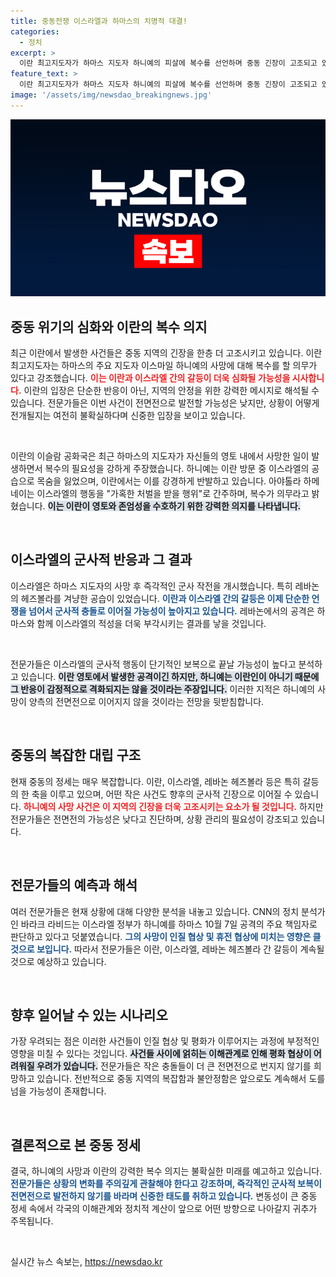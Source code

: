 ```yaml
---
title: 중동전쟁 이스라엘과 하마스의 치명적 대결!
categories:
  - 정치
excerpt: >
  이란 최고지도자가 하마스 지도자 하니예의 피살에 복수를 선언하며 중동 긴장이 고조되고 있다. 전문가들은 전면전으로 번질 가능성은 낮지만, 인질 협상에 중대한 영향을 미칠 것이라고 경고한다.
feature_text: >
  이란 최고지도자가 하마스 지도자 하니예의 피살에 복수를 선언하며 중동 긴장이 고조되고 있다. 전문가들은 전면전으로 번질 가능성은 낮지만, 인질 협상에 중대한 영향을 미칠 것이라고 경고한다.
image: '/assets/img/newsdao_breakingnews.jpg'
---
```


<p><img src="/assets/img/newsdao_breakingnews.jpg" alt="cryptoinkorea 속보" /></p>

<h2 data-ke-size="size26">중동 위기의 심화와 이란의 복수 의지</h2>

<p data-ke-size="size16">최근 이란에서 발생한 사건들은 중동 지역의 긴장을 한층 더 고조시키고 있습니다. 이란 최고지도자는 하마스의 주요 지도자 이스마일 하니예의 사망에 대해 복수를 할 의무가 있다고 강조했습니다. <b><span style="color: #ee2323;">이는 이란과 이스라엘 간의 갈등이 더욱 심화될 가능성을 시사합니다.</span></b> 이란의 입장은 단순한 반응이 아닌, 지역의 안정을 위한 강력한 메시지로 해석될 수 있습니다. 전문가들은 이번 사건이 전면전으로 발전할 가능성은 낮지만, 상황이 어떻게 전개될지는 여전히 불확실하다며 신중한 입장을 보이고 있습니다.</p>

<p data-ke-size="size16">&nbsp;</p>

<p>이란의 이슬람 공화국은 최근 하마스의 지도자가 자신들의 영토 내에서 사망한 일이 발생하면서 복수의 필요성을 강하게 주장했습니다. 하니예는 이란 방문 중 이스라엘의 공습으로 목숨을 잃었으며, 이란에서는 이를 강경하게 반발하고 있습니다. 아야톨라 하메네이는 이스라엘의 행동을 "가혹한 처벌을 받을 행위"로 간주하며, 복수가 의무라고 밝혔습니다. <b><span style="background-color: #21538527;">이는 이란이 영토와 존엄성을 수호하기 위한 강력한 의지를 나타냅니다.</span></b> </p>

<p data-ke-size="size16">&nbsp;</p>

<h2 data-ke-size="size26">이스라엘의 군사적 반응과 그 결과</h2>

<p data-ke-size="size16">이스라엘은 하마스 지도자의 사망 후 즉각적인 군사 작전을 개시했습니다. 특히 레바논의 헤즈볼라를 겨냥한 공습이 있었습니다. <b><span style="color: #1a5490;">이란과 이스라엘 간의 갈등은 이제 단순한 언쟁을 넘어서 군사적 충돌로 이어질 가능성이 높아지고 있습니다.</span></b> 레바논에서의 공격은 하마스와 함께 이스라엘의 적성을 더욱 부각시키는 결과를 낳을 것입니다.</p>

<p data-ke-size="size16">&nbsp;</p>

<p>전문가들은 이스라엘의 군사적 행동이 단기적인 보복으로 끝날 가능성이 높다고 분석하고 있습니다. <b><span style="background-color: #21538527;">이란 영토에서 발생한 공격이긴 하지만, 하니예는 이란인이 아니기 때문에 그 반응이 감정적으로 격화되지는 않을 것이라는 주장입니다.</span></b> 이러한 지적은 하니예의 사망이 양측의 전면전으로 이어지지 않을 것이라는 전망을 뒷받침합니다. </p>

<p data-ke-size="size16">&nbsp;</p>

<h2 data-ke-size="size26">중동의 복잡한 대립 구조</h2>

<p data-ke-size="size16">현재 중동의 정세는 매우 복잡합니다. 이란, 이스라엘, 레바논 헤즈볼라 등은 특히 갈등의 한 축을 이루고 있으며, 어떤 작은 사건도 향후의 군사적 긴장으로 이어질 수 있습니다. <b><span style="color: #ee2323;">하니예의 사망 사건은 이 지역의 긴장을 더욱 고조시키는 요소가 될 것입니다.</span></b> 하지만 전문가들은 전면전의 가능성은 낮다고 진단하며, 상황 관리의 필요성이 강조되고 있습니다.</p>

<p data-ke-size="size16">&nbsp;</p>

<h2 data-ke-size="size26">전문가들의 예측과 해석</h2>

<p data-ke-size="size16">여러 전문가들은 현재 상황에 대해 다양한 분석을 내놓고 있습니다. CNN의 정치 분석가인 바라크 라비드는 이스라엘 정부가 하니예를 하마스 10월 7일 공격의 주요 책임자로 판단하고 있다고 덧붙였습니다. <b><span style="color: #1a5490;">그의 사망이 인질 협상 및 휴전 협상에 미치는 영향은 클 것으로 보입니다.</span></b> 따라서 전문가들은 이란, 이스라엘, 레바논 헤즈볼라 간 갈등이 계속될 것으로 예상하고 있습니다.</p>

<p data-ke-size="size16">&nbsp;</p>

<h2 data-ke-size="size26">향후 일어날 수 있는 시나리오</h2>

<p data-ke-size="size16">가장 우려되는 점은 이러한 사건들이 인질 협상 및 평화가 이루어지는 과정에 부정적인 영향을 미칠 수 있다는 것입니다. <b><span style="background-color: #21538527;">사건들 사이에 얽히는 이해관계로 인해 평화 협상이 어려워질 우려가 있습니다.</span></b> 전문가들은 작은 충돌들이 더 큰 전면전으로 번지지 않기를 희망하고 있습니다. 전반적으로 중동 지역의 복잡함과 불안정함은 앞으로도 계속해서 도를 넘을 가능성이 존재합니다.</p>

<p data-ke-size="size16">&nbsp;</p>

<h2 data-ke-size="size26">결론적으로 본 중동 정세</h2>

<p data-ke-size="size16">결국, 하니예의 사망과 이란의 강력한 복수 의지는 불확실한 미래를 예고하고 있습니다. <b><span style="color: #1a5490;">전문가들은 상황의 변화를 주의깊게 관찰해야 한다고 강조하며, 즉각적인 군사적 보복이 전면전으로 발전하지 않기를 바라며 신중한 태도를 취하고 있습니다.</span></b> 변동성이 큰 중동 정세 속에서 각국의 이해관계와 정치적 계산이 앞으로 어떤 방향으로 나아갈지 귀추가 주목됩니다.</p>

<p data-ke-size="size16">&nbsp;</p>
실시간 뉴스 속보는, <a href="https://newsdao.kr" rel="dofollow">https://newsdao.kr</a>


